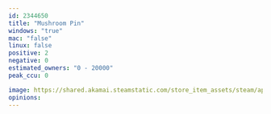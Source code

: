 ```yaml
---
id: 2344650
title: "Mushroom Pin"
windows: "true"
mac: "false"
linux: false
positive: 2
negative: 0
estimated_owners: "0 - 20000"
peak_ccu: 0

image: https://shared.akamai.steamstatic.com/store_item_assets/steam/apps/2344650/header.jpg?t=1682062677
opinions:
---
```

